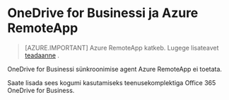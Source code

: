 <properties
   pageTitle="Teenuse OneDrive for Businessi ja Azure RemoteApp | Microsoft Azure'i"
   description="OneDrive for Businessi Azure RemoteAppi abil."
   services="remoteapp"
   documentationCenter=""
   authors="pavithir"
   manager="mbaldwin"
   editor=""/>

<tags
   ms.service="remoteapp"
   ms.devlang="na"
   ms.topic="hero-article"
   ms.tgt_pltfrm="na"
   ms.workload="compute"
   ms.date="08/15/2016"
   ms.author="elizapo"/>

# <a name="onedrive-for-business-and-azure-remoteapp"></a>OneDrive for Businessi ja Azure RemoteApp

> [AZURE.IMPORTANT]
> Azure RemoteApp katkeb. Lugege lisateavet [teadaanne](https://go.microsoft.com/fwlink/?linkid=821148) .

OneDrive for Businessi sünkroonimise agent Azure RemoteApp ei toetata.

Saate lisada sees kogumi kasutamiseks teenusekomplektiga Office 365 OneDrive for Business. 
